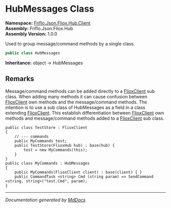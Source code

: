 ﻿<!--  
  <auto-generated>   
    The contents of this file were generated by a tool.  
    Changes to this file may be list if the file is regenerated  
  </auto-generated>   
-->

# HubMessages Class

**Namespace:** [Friflo.Json.Fliox.Hub.Client](../index.md)  
**Assembly:** Friflo.Json.Fliox.Hub  
**Assembly Version:** 1.0.0

Used to group message\/command methods by a single class.

```csharp
public class HubMessages
```

**Inheritance:** object → HubMessages

## Remarks

Message\/command methods can be added directly to a [FlioxClient](../FlioxClient/index.md) sub class. When adding many methods it can cause confusion between [FlioxClient](../FlioxClient/index.md) own methods and the message\/command methods. The intention is to use a sub class of HubMessages as a field in a class extending [FlioxClient](../FlioxClient/index.md). This establish differentiation between [FlioxClient](../FlioxClient/index.md) own methods and message\/command methods added to a [FlioxClient](../FlioxClient/index.md) sub class.

```
public class TestStore : FlioxClient
{
    // --- commands
    public MyCommands test;
    public TestStore(FlioxHub hub) : base(hub) {
        test = new MyCommands(this);
    }
}
public class MyCommands : HubMessages
{
    public MyCommands(FlioxClient client) : base(client) { }
    public CommandTask <string> Cmd (string param) => SendCommand <string, string>("test.Cmd", param);
}
```
___

*Documentation generated by [MdDocs](https://github.com/ap0llo/mddocs)*
